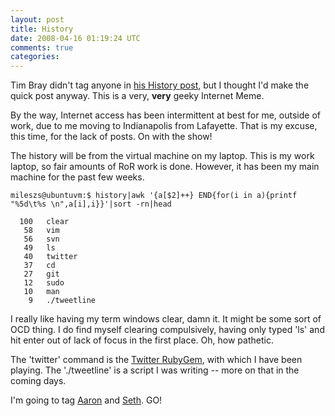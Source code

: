 ```yaml
---
layout: post
title: History
date: 2008-04-16 01:19:24 UTC
comments: true
categories:
---
```

Tim Bray didn't tag anyone in [his History post](http://www.tbray.org/ongoing/When/200x/2008/04/15/History-Meme), but I thought I'd make the quick post anyway. This is a very, **very** geeky Internet Meme.

By the way, Internet access has been intermittent at best for me, outside of work, due to me moving to Indianapolis from Lafayette. That is my excuse, this time, for the lack of posts. On with the show\!

The history will be from the virtual machine on my laptop. This is my work laptop, so fair amounts of RoR work is done. However, it has been my main machine for the past few weeks.

```
mileszs@ubuntuvm:$ history|awk '{a[$2]++} END{for(i in a){printf "%5d\t%s \n",a[i],i}}'|sort -rn|head

  100   clear
   58   vim
   56   svn
   49   ls
   40   twitter
   37   cd
   27   git
   12   sudo
   10   man
    9   ./tweetline
```

I really like having my term windows clear, damn it. It might be some sort of OCD thing. I do find myself clearing compulsively, having only typed 'ls' and hit enter out of lack of focus in the first place. Oh, how pathetic.

The 'twitter' command is the [Twitter RubyGem](http://twitter.rubyforge.org/), with which I have been playing. The './tweetline' is a script I was writing -- more on that in the coming days.

I'm going to tag [Aaron](http://elasticdog.com/) and [Seth](http://linux.dudenhofer.net/wordpress/). GO\!
